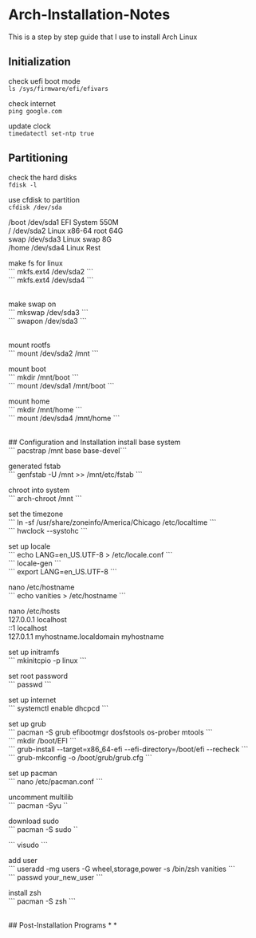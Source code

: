 # Arch-Installation-Notes
This is a step by step guide that I use to install Arch Linux

## Initialization
check uefi boot mode<br>
``` ls /sys/firmware/efi/efivars ```<p>
check internet<br>
``` ping google.com ```<p>
update clock<br>
``` timedatectl set-ntp true ```<p>

## Partitioning
check the hard disks<br>
``` fdisk -l ```<p>
use cfdisk to partition<br>
``` cfdisk /dev/sda ```<p>
/boot /dev/sda1  EFI System            550M<br>
/     /dev/sda2  Linux x86-64 root     64G<br>
swap  /dev/sda3  Linux swap            8G<br>
/home /dev/sda4  Linux                 Rest<br>
<p>
make fs for linux<br>
``` mkfs.ext4 /dev/sda2 ```<br>
``` mkfs.ext4 /dev/sda4 ```<p>
<br>
make swap on<br>
``` mkswap /dev/sda3 ```<br>
``` swapon /dev/sda3 ```<p>
<br>
mount rootfs<br>
``` mount /dev/sda2 /mnt ```<p>
mount boot<br>
``` mkdir /mnt/boot ```<br>
``` mount /dev/sda1 /mnt/boot ```<p>
mount home<br>
``` mkdir /mnt/home ```<br>
``` mount /dev/sda4 /mnt/home ```<p>
<br>
## Configuration and Installation
install base system<br>
``` pacstrap /mnt base base-devel```<p>
generated fstab<br>
``` genfstab -U /mnt >> /mnt/etc/fstab ```<p>
chroot into system<br>
``` arch-chroot /mnt ```<p>
set the timezone<br>
``` ln -sf /usr/share/zoneinfo/America/Chicago /etc/localtime ```<br>
``` hwclock --systohc ```<p>
set up locale<br>
``` echo LANG=en_US.UTF-8 > /etc/locale.conf ```<br>
``` locale-gen ```<br>
``` export LANG=en_US.UTF-8 ```<p>
nano /etc/hostname<br>
``` echo vanities > /etc/hostname ```<p>
nano /etc/hosts<br>
    127.0.0.1	localhost<br>
    ::1		localhost<br>
    127.0.1.1	myhostname.localdomain	myhostname<p>
set up initramfs<br>
``` mkinitcpio -p linux ```<p>
set root password<br>
``` passwd ```<p>
set up internet<br>
``` systemctl enable dhcpcd  ```<p>
set up grub<br>
``` pacman -S grub efibootmgr dosfstools os-prober mtools ```<br>
``` mkdir /boot/EFI ```<br>
``` grub-install --target=x86_64-efi --efi-directory=/boot/efi --recheck ```<br>
``` grub-mkconfig -o /boot/grub/grub.cfg ```<p>
set up pacman<br>
``` nano /etc/pacman.conf ```<p>
uncomment multilib<br>
``` pacman -Syu ``<p>
download sudo<br>
``` pacman -S sudo ``<p>
``` visudo ```<p>
add user<br>
``` useradd -mg users -G wheel,storage,power -s /bin/zsh vanities ```<br>
``` passwd your_new_user ```<p>
install zsh<br>
``` pacman -S zsh ```<p>
<br>
## Post-Installation Programs
*
*

